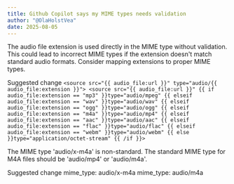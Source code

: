 ```yaml
---
title: Github Copilot says my MIME types needs validation
author: "@OlaHolstVea"
date: 2025-08-05
---
```




The audio file extension is used directly in the MIME type without validation. This could lead to incorrect MIME types if the extension doesn't match standard audio formats. Consider mapping extensions to proper MIME types.

Suggested change ```
                    <source src="{{ audio_file:url }}" type="audio/{{ audio_file:extension }}">
                    <source src="{{ audio_file:url }}"
                        {{ if audio_file:extension == "mp3" }}type="audio/mpeg"
                        {{ elseif audio_file:extension == "wav" }}type="audio/wav"
                        {{ elseif audio_file:extension == "ogg" }}type="audio/ogg"
                        {{ elseif audio_file:extension == "m4a" }}type="audio/mp4"
                        {{ elseif audio_file:extension == "aac" }}type="audio/aac"
                        {{ elseif audio_file:extension == "flac" }}type="audio/flac"
                        {{ elseif audio_file:extension == "webm" }}type="audio/webm"
                        {{ else }}type="application/octet-stream"
                        {{ /if }}>
                        ```


The MIME type 'audio/x-m4a' is non-standard. The standard MIME type for M4A files should be 'audio/mp4' or 'audio/m4a'.

Suggested change
mime_type: audio/x-m4a
mime_type: audio/m4a